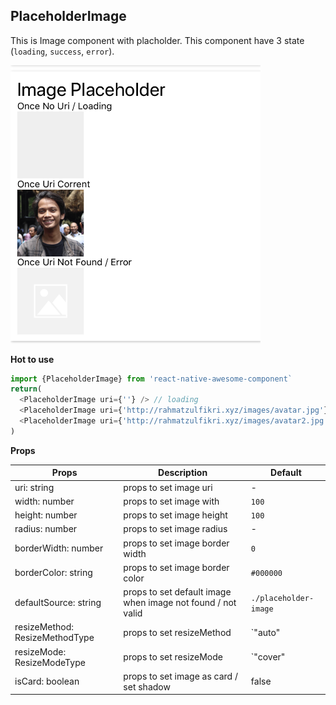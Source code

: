 ## PlaceholderImage
This is Image component with placholder. This component have 3 state (`loading`, `success`, `error`).

<img src="./images/placeholder-image.PNG" width="400px" >

**Hot to use**
```javascript
import {PlaceholderImage} from 'react-native-awesome-component`
return(
  <PlaceholderImage uri={''} /> // loading
  <PlaceholderImage uri={'http://rahmatzulfikri.xyz/images/avatar.jpg'} /> // success
  <PlaceholderImage uri={'http://rahmatzulfikri.xyz/images/avatar2.jpg'} /> // error
)
```

**Props**

Props | Description | Default  
--- | --- | --- 
uri: string | props to set image uri | -
width: number | props to set image with | `100`
height: number | props to set image height | `100`
radius: number | props to set image radius | -
borderWidth: number | props to set image border width | `0`
borderColor: string | props to set image border color | `#000000`
defaultSource: string | props to set default image when image not found / not valid | `./placeholder-image`
resizeMethod: ResizeMethodType | props to set resizeMethod | `"auto" | "resize" | "scale"`
resizeMode: ResizeModeType | props to set resizeMode | `"cover" | "contain" | "stretch" | "repeat" | "center"`
isCard: boolean | props to set image as card / set shadow | false
